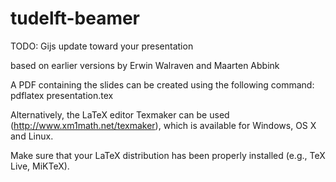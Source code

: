 # tudelft-beamer

TODO: Gijs update toward your presentation

based on earlier versions by Erwin Walraven and Maarten Abbink

A PDF containing the slides can be created using the following command: pdflatex presentation.tex

Alternatively, the LaTeX editor Texmaker can be used (http://www.xm1math.net/texmaker), which is available for Windows, OS X and Linux.

Make sure that your LaTeX distribution has been properly installed (e.g., TeX Live, MiKTeX).



